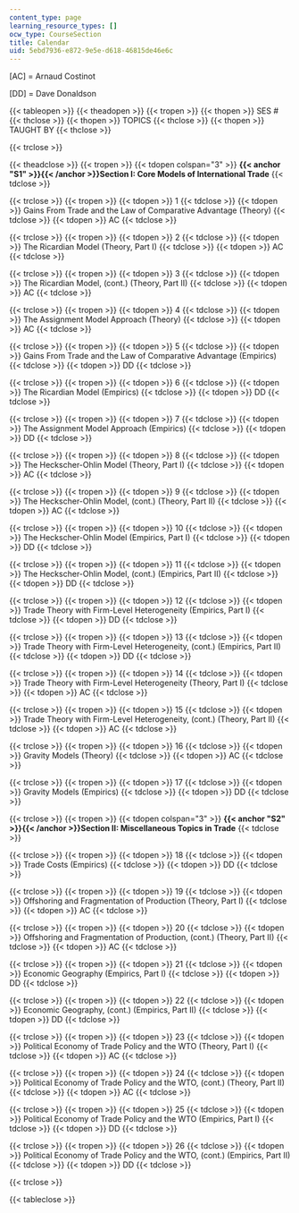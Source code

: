 ```yaml
---
content_type: page
learning_resource_types: []
ocw_type: CourseSection
title: Calendar
uid: 5ebd7936-e872-9e5e-d618-46815de46e6c
---
```


\[AC\] = Arnaud Costinot

\[DD\] = Dave Donaldson

{{< tableopen >}}
{{< theadopen >}}
{{< tropen >}}
{{< thopen >}}
SES #
{{< thclose >}}
{{< thopen >}}
TOPICS
{{< thclose >}}
{{< thopen >}}
TAUGHT BY
{{< thclose >}}

{{< trclose >}}

{{< theadclose >}}
{{< tropen >}}
{{< tdopen colspan="3" >}}
**{{< anchor "S1" >}}{{< /anchor >}}Section I: Core Models of International Trade**
{{< tdclose >}}

{{< trclose >}}
{{< tropen >}}
{{< tdopen >}}
1
{{< tdclose >}}
{{< tdopen >}}
Gains From Trade and the Law of Comparative Advantage (Theory)
{{< tdclose >}}
{{< tdopen >}}
AC
{{< tdclose >}}

{{< trclose >}}
{{< tropen >}}
{{< tdopen >}}
2
{{< tdclose >}}
{{< tdopen >}}
The Ricardian Model (Theory, Part I)
{{< tdclose >}}
{{< tdopen >}}
AC
{{< tdclose >}}

{{< trclose >}}
{{< tropen >}}
{{< tdopen >}}
3
{{< tdclose >}}
{{< tdopen >}}
The Ricardian Model, (cont.) (Theory, Part II)
{{< tdclose >}}
{{< tdopen >}}
AC
{{< tdclose >}}

{{< trclose >}}
{{< tropen >}}
{{< tdopen >}}
4
{{< tdclose >}}
{{< tdopen >}}
The Assignment Model Approach (Theory)
{{< tdclose >}}
{{< tdopen >}}
AC
{{< tdclose >}}

{{< trclose >}}
{{< tropen >}}
{{< tdopen >}}
5
{{< tdclose >}}
{{< tdopen >}}
Gains From Trade and the Law of Comparative Advantage (Empirics)
{{< tdclose >}}
{{< tdopen >}}
DD
{{< tdclose >}}

{{< trclose >}}
{{< tropen >}}
{{< tdopen >}}
6
{{< tdclose >}}
{{< tdopen >}}
The Ricardian Model (Empirics)
{{< tdclose >}}
{{< tdopen >}}
DD
{{< tdclose >}}

{{< trclose >}}
{{< tropen >}}
{{< tdopen >}}
7
{{< tdclose >}}
{{< tdopen >}}
The Assignment Model Approach (Empirics)
{{< tdclose >}}
{{< tdopen >}}
DD
{{< tdclose >}}

{{< trclose >}}
{{< tropen >}}
{{< tdopen >}}
8
{{< tdclose >}}
{{< tdopen >}}
The Heckscher-Ohlin Model (Theory, Part I)
{{< tdclose >}}
{{< tdopen >}}
AC
{{< tdclose >}}

{{< trclose >}}
{{< tropen >}}
{{< tdopen >}}
9
{{< tdclose >}}
{{< tdopen >}}
The Heckscher-Ohlin Model, (cont.) (Theory, Part II)
{{< tdclose >}}
{{< tdopen >}}
AC
{{< tdclose >}}

{{< trclose >}}
{{< tropen >}}
{{< tdopen >}}
10
{{< tdclose >}}
{{< tdopen >}}
The Heckscher-Ohlin Model (Empirics, Part I)
{{< tdclose >}}
{{< tdopen >}}
DD
{{< tdclose >}}

{{< trclose >}}
{{< tropen >}}
{{< tdopen >}}
11
{{< tdclose >}}
{{< tdopen >}}
The Heckscher-Ohlin Model, (cont.) (Empirics, Part II)
{{< tdclose >}}
{{< tdopen >}}
DD
{{< tdclose >}}

{{< trclose >}}
{{< tropen >}}
{{< tdopen >}}
12
{{< tdclose >}}
{{< tdopen >}}
Trade Theory with Firm-Level Heterogeneity (Empirics, Part I)
{{< tdclose >}}
{{< tdopen >}}
DD
{{< tdclose >}}

{{< trclose >}}
{{< tropen >}}
{{< tdopen >}}
13
{{< tdclose >}}
{{< tdopen >}}
Trade Theory with Firm-Level Heterogeneity, (cont.) (Empirics, Part II)
{{< tdclose >}}
{{< tdopen >}}
DD
{{< tdclose >}}

{{< trclose >}}
{{< tropen >}}
{{< tdopen >}}
14
{{< tdclose >}}
{{< tdopen >}}
Trade Theory with Firm-Level Heterogeneity (Theory, Part I)
{{< tdclose >}}
{{< tdopen >}}
AC
{{< tdclose >}}

{{< trclose >}}
{{< tropen >}}
{{< tdopen >}}
15
{{< tdclose >}}
{{< tdopen >}}
Trade Theory with Firm-Level Heterogeneity, (cont.) (Theory, Part II)
{{< tdclose >}}
{{< tdopen >}}
AC
{{< tdclose >}}

{{< trclose >}}
{{< tropen >}}
{{< tdopen >}}
16
{{< tdclose >}}
{{< tdopen >}}
Gravity Models (Theory)
{{< tdclose >}}
{{< tdopen >}}
AC
{{< tdclose >}}

{{< trclose >}}
{{< tropen >}}
{{< tdopen >}}
17
{{< tdclose >}}
{{< tdopen >}}
Gravity Models (Empirics)
{{< tdclose >}}
{{< tdopen >}}
DD
{{< tdclose >}}

{{< trclose >}}
{{< tropen >}}
{{< tdopen colspan="3" >}}
**{{< anchor "S2" >}}{{< /anchor >}}Section II: Miscellaneous Topics in Trade**
{{< tdclose >}}

{{< trclose >}}
{{< tropen >}}
{{< tdopen >}}
18
{{< tdclose >}}
{{< tdopen >}}
Trade Costs (Empirics)
{{< tdclose >}}
{{< tdopen >}}
DD
{{< tdclose >}}

{{< trclose >}}
{{< tropen >}}
{{< tdopen >}}
19
{{< tdclose >}}
{{< tdopen >}}
Offshoring and Fragmentation of Production (Theory, Part I)
{{< tdclose >}}
{{< tdopen >}}
AC
{{< tdclose >}}

{{< trclose >}}
{{< tropen >}}
{{< tdopen >}}
20
{{< tdclose >}}
{{< tdopen >}}
Offshoring and Fragmentation of Production, (cont.) (Theory, Part II)
{{< tdclose >}}
{{< tdopen >}}
AC
{{< tdclose >}}

{{< trclose >}}
{{< tropen >}}
{{< tdopen >}}
21
{{< tdclose >}}
{{< tdopen >}}
Economic Geography (Empirics, Part I)
{{< tdclose >}}
{{< tdopen >}}
DD
{{< tdclose >}}

{{< trclose >}}
{{< tropen >}}
{{< tdopen >}}
22
{{< tdclose >}}
{{< tdopen >}}
Economic Geography, (cont.) (Empirics, Part II)
{{< tdclose >}}
{{< tdopen >}}
DD
{{< tdclose >}}

{{< trclose >}}
{{< tropen >}}
{{< tdopen >}}
23
{{< tdclose >}}
{{< tdopen >}}
Political Economy of Trade Policy and the WTO (Theory, Part I)
{{< tdclose >}}
{{< tdopen >}}
AC
{{< tdclose >}}

{{< trclose >}}
{{< tropen >}}
{{< tdopen >}}
24
{{< tdclose >}}
{{< tdopen >}}
Political Economy of Trade Policy and the WTO, (cont.) (Theory, Part II)
{{< tdclose >}}
{{< tdopen >}}
AC
{{< tdclose >}}

{{< trclose >}}
{{< tropen >}}
{{< tdopen >}}
25
{{< tdclose >}}
{{< tdopen >}}
Political Economy of Trade Policy and the WTO (Empirics, Part I)
{{< tdclose >}}
{{< tdopen >}}
DD
{{< tdclose >}}

{{< trclose >}}
{{< tropen >}}
{{< tdopen >}}
26
{{< tdclose >}}
{{< tdopen >}}
Political Economy of Trade Policy and the WTO, (cont.) (Empirics, Part II)
{{< tdclose >}}
{{< tdopen >}}
DD
{{< tdclose >}}

{{< trclose >}}

{{< tableclose >}}